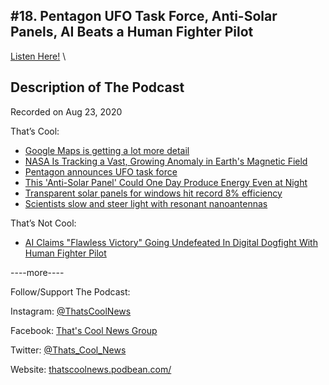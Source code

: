#18. Pentagon UFO Task Force, Anti-Solar Panels, AI Beats a Human Fighter Pilot
---
[Listen Here!](https://thatscoolnews.podbean.com/e/18-pentagon-ufo-task-force-anti-solar-panels-ai-beats-a-human-fighter-pilot/) \
## Description of The Podcast
<p style="text-align:left;">Recorded on Aug 23, 2020</p>

<p style="text-align:left;">That’s Cool:</p>

<ul style="text-align:left;"><li style="font-weight:400;"><a href='https://www.theverge.com/2020/8/18/21373363/google-maps-redesign-detail-natural-features-environment'>Google Maps is getting a lot more detail</a></li>

<li style="font-weight:400;"><a href='https://www.sciencealert.com/nasa-is-tracking-the-mysterious-evolving-anomaly-in-earth-s-magnetic-field'>NASA Is Tracking a Vast, Growing Anomaly in Earth's Magnetic Field</a></li>

<li style="font-weight:400;"><a href='https://www.washingtonexaminer.com/news/pentagon-announces-ufo-task-force'>Pentagon announces UFO task force</a></li>

<li style="font-weight:400;"><a href='https://www.sciencealert.com/an-off-grid-anti-solar-panel-could-one-day-produce-energy-even-at-night'>This 'Anti-Solar Panel' Could One Day Produce Energy Even at Night</a></li>

<li style="font-weight:400;"><a href='https://news.umich.edu/transparent-solar-panels-for-windows-hit-record-8-efficiency/'>Transparent solar panels for windows hit record 8% efficiency</a></li>

<li style="font-weight:400;"><a href='https://phys.org/news/2020-08-scientists-resonant-nanoantennas.html'>Scientists slow and steer light with resonant nanoantennas</a></li>

</ul>
<p style="text-align:left;">That’s Not Cool:</p>

<ul style="text-align:left;"><li style="font-weight:400;"><a href='https://www.thedrive.com/the-war-zone/35888/ai-claims-flawless-victory-going-undefeated-in-digital-dogfight-with-human-fighter-pilot'>AI Claims "Flawless Victory" Going Undefeated In Digital Dogfight With Human Fighter Pilot</a></li>

</ul>
<p style="text-align:left;">----more----</p>

<p>Follow/Support The Podcast:</p>

<p>Instagram: <a href='https://www.instagram.com/thatscoolnews/'>@ThatsCoolNews</a></p>

<p>Facebook: <a href='https://www.facebook.com/groups/ThatsCoolNews'>That's Cool News Group</a></p>

<p>Twitter: <a href='https://twitter.com/Thats_Cool_News'>@Thats_Cool_News</a></p>

<p>Website: <a href='https://thatscoolnews.podbean.com/'>thatscoolnews.podbean.com/</a></p>
